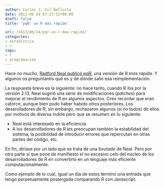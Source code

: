 ```yaml
---
author: Carlos J. Gil Bellosta
date: 2013-06-24 07:27:52+00:00
draft: false
title: 'pqR: un R más rápido'

url: /2013/06/24/pqr-un-r-mas-rapido/
categories:
- estadística
- r
tags:
- r
- programación
---
```


Hace no mucho, [Radford Neal publicó pqR](http://radfordneal.wordpress.com/2013/06/22/announcing-pqr-a-faster-version-of-r/), una versión de R _más rápida_. Y algunos os preguntaréis qué es y de dónde salió esa reimplementación.

La respuesta breve es la siguiente: no hace tanto, cuando R iba por la versión 2.13, Neal sugirió una serie de modificaciones (_patches_) para mejorar el rendimiento de R en algunos aspectos. Creo recordar que eran catorce, aunque bien pudo haber habido otros posteriores. Los desarolladores de R, sin embargo, rechazaron algunos (si no todos) de ellos por motivos de diversa índole pero que se resumen en lo siguiente:

* Neal está interesado en la eficiencia.
* A los desarrolladores de R les preocupan también la estabilidad del sistema, la posibilidad de introducir errores que repercutan en otras partes del código, etc.

En fin, diríase por un lado que se trata de una _boutade_ de Neal. Pero por otra parte sí que pone de manifiesto el no excesivo celo del núcleo de los desarrolladores de R en convertirlo en un lenguaje más eficiente computacionalmente.

Como ejemplo de lo cual, igual un día de estos termino una entrada que tengo perpetuamente postergada comparando R con Javascript.
